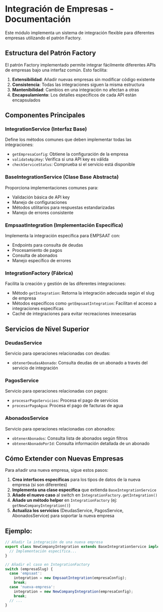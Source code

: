 # Integración de Empresas - Documentación

Este módulo implementa un sistema de integración flexible para diferentes empresas utilizando el patrón Factory.

## Estructura del Patrón Factory

El patrón Factory implementado permite integrar fácilmente diferentes APIs de empresas bajo una interfaz común. Esto facilita:

1. **Extensibilidad**: Añadir nuevas empresas sin modificar código existente
2. **Consistencia**: Todas las integraciones siguen la misma estructura
3. **Mantenibilidad**: Cambios en una integración no afectan a otras
4. **Encapsulamiento**: Los detalles específicos de cada API están encapsulados

## Componentes Principales

### IntegrationService (Interfaz Base)

Define los métodos comunes que deben implementar todas las integraciones:
- `getEmpresaConfig`: Obtiene la configuración de la empresa
- `validateApiKey`: Verifica si una API key es válida 
- `checkServiceStatus`: Comprueba si el servicio está disponible

### BaseIntegrationService (Clase Base Abstracta)

Proporciona implementaciones comunes para:
- Validación básica de API key
- Manejo de configuraciones
- Métodos utilitarios para respuestas estandarizadas
- Manejo de errores consistente

### EmpsaatIntegration (Implementación Específica)

Implementa la integración específica para EMPSAAT con:
- Endpoints para consulta de deudas
- Procesamiento de pagos
- Consulta de abonados
- Manejo específico de errores

### IntegrationFactory (Fábrica)

Facilita la creación y gestión de las diferentes integraciones:
- Método `getIntegration`: Retorna la integración adecuada según el slug de empresa
- Métodos específicos como `getEmpsaatIntegration`: Facilitan el acceso a integraciones específicas
- Caché de integraciones para evitar recreaciones innecesarias

## Servicios de Nivel Superior

### DeudasService

Servicio para operaciones relacionadas con deudas:
- `obtenerDeudasAbonado`: Consulta deudas de un abonado a través del servicio de integración

### PagosService

Servicio para operaciones relacionadas con pagos:
- `procesarPagoServicios`: Procesa el pago de servicios
- `procesarPagoAgua`: Procesa el pago de facturas de agua

### AbonadosService

Servicio para operaciones relacionadas con abonados:
- `obtenerAbonados`: Consulta lista de abonados según filtros
- `obtenerAbonadoPorId`: Consulta información detallada de un abonado

## Cómo Extender con Nuevas Empresas

Para añadir una nueva empresa, sigue estos pasos:

1. **Crea interfaces específicas** para los tipos de datos de la nueva empresa (si son diferentes)
2. **Implementa una clase específica** que extienda `BaseIntegrationService`
3. **Añade el nuevo caso** al switch en `IntegrationFactory.getIntegration()`
4. **Añade un método helper** en `IntegrationFactory` (ej: `getNewCompanyIntegration()`)
5. **Actualiza los servicios** (DeudasService, PagosService, AbonadosService) para soportar la nueva empresa

## Ejemplo:

```typescript
// Añadir la integración de una nueva empresa
export class NewCompanyIntegration extends BaseIntegrationService implements NewCompanyIntegrationService {
  // Implementación específica...
}

// Añadir el caso en IntegrationFactory
switch (empresaSlug) {
  case 'empsaat':
    integration = new EmpsaatIntegration(empresaConfig);
    break;
  case 'nueva-empresa':
    integration = new NewCompanyIntegration(empresaConfig);
    break;
  // ...
}
```

